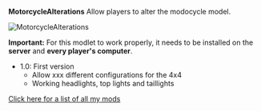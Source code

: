 **MotorcycleAlterations** Allow players to alter the modocycle model.

![MotorcycleAlterations](https://raw.githubusercontent.com/Laotseu/7dtdMods/master/MotorcycleAlterations/MotorcycleAlterations.png)

**Important:** For this modlet to work properly, it needs to be installed on the **server** and **every player's computer**.

* 1.0: First version 
  * Allow xxx different configurations for the 4x4 
  * Working headlights, top lights and taillights

[Click here for a list of all my mods](https://github.com/Laotseu/7dtdMods/blob/master/README.md)
